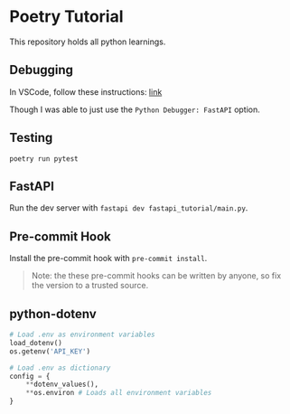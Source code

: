 # Poetry Tutorial

This repository holds all python learnings.

## Debugging

In VSCode, follow these instructions: [link](https://fastapi.tiangolo.com/tutorial/debugging/#run-your-code-with-your-debugger)

Though I was able to just use the `Python Debugger: FastAPI` option.

## Testing

`poetry run pytest`

## FastAPI

Run the dev server with `fastapi dev fastapi_tutorial/main.py`.

## Pre-commit Hook

Install the pre-commit hook with `pre-commit install`.

> Note: the these pre-commit hooks can be written by anyone, so fix the version to a trusted source.

## python-dotenv

```python
# Load .env as environment variables
load_dotenv()
os.getenv('API_KEY')

# Load .env as dictionary
config = {
    **dotenv_values(),
    **os.environ # Loads all environment variables
}
```
